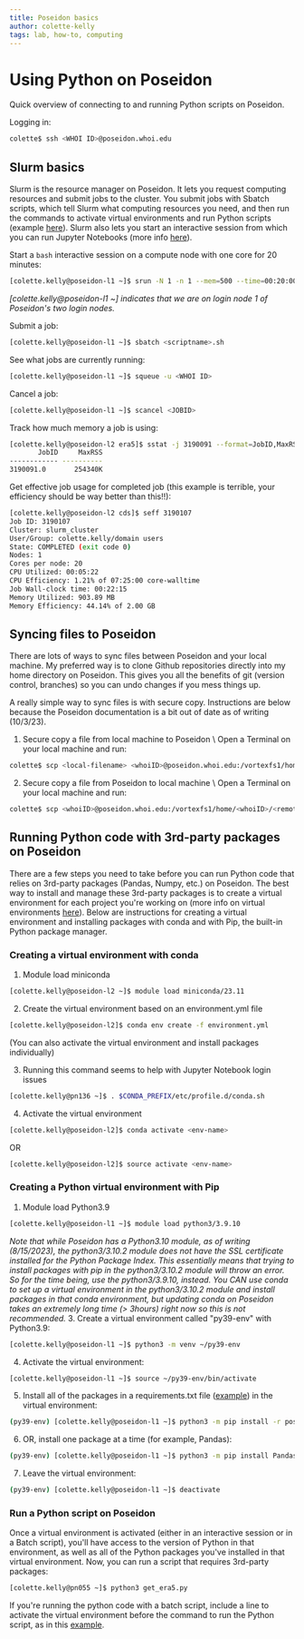 ```yaml
---
title: Poseidon basics
author: colette-kelly
tags: lab, how-to, computing
---
```

# Using Python on Poseidon
Quick overview of connecting to and running Python scripts on Poseidon.

Logging in:
```bash
colette$ ssh <WHOI ID>@poseidon.whoi.edu
```

## Slurm basics
Slurm is the resource manager on Poseidon. It lets you request computing resources and submit jobs to the cluster. You submit jobs with Sbatch scripts, which tell Slurm what computing resources you need, and then run the commands to activate virtual environments and run Python scripts (example [here](https://github.com/boom-lab/poseidon-data/blob/main/cds/get_era5.sh)). Slurm also lets you start an interactive session from which you can run Jupyter Notebooks (more info [here](https://boom.science/2023/10/02/poseidon-jupyter.html)).

Start a ```bash``` interactive session on a compute node with one core for 20 minutes:
```bash
[colette.kelly@poseidon-l1 ~]$ srun -N 1 -n 1 --mem=500 --time=00:20:00 --pty bash
```
*[colette.kelly@poseidon-l1 ~] indicates that we are on login node 1 of Poseidon's two login nodes.*<br>

Submit a job:
```bash
[colette.kelly@poseidon-l1 ~]$ sbatch <scriptname>.sh
```
See what jobs are currently running:
```bash
[colette.kelly@poseidon-l1 ~]$ squeue -u <WHOI ID>
```
Cancel a job:
```bash
[colette.kelly@poseidon-l1 ~]$ scancel <JOBID>
```
Track how much memory a job is using:
```bash
[colette.kelly@poseidon-l2 era5]$ sstat -j 3190091 --format=JobID,MaxRSS
       JobID     MaxRSS 
------------ ---------- 
3190091.0       254340K
```
Get effective job usage for completed job (this example is terrible, your efficiency should be way better than this!!):
```bash
[colette.kelly@poseidon-l2 cds]$ seff 3190107
Job ID: 3190107
Cluster: slurm_cluster
User/Group: colette.kelly/domain users
State: COMPLETED (exit code 0)
Nodes: 1
Cores per node: 20
CPU Utilized: 00:05:22
CPU Efficiency: 1.21% of 07:25:00 core-walltime
Job Wall-clock time: 00:22:15
Memory Utilized: 903.89 MB
Memory Efficiency: 44.14% of 2.00 GB
```

## Syncing files to Poseidon
There are lots of ways to sync files between Poseidon and your local machine. My preferred way is to clone Github repositories directly into my home directory on Poseidon. This gives you all the benefits of git (version control, branches) so you can undo changes if you mess things up.

A really simple way to sync files is with secure copy. Instructions are below because the Poseidon documentation is a bit out of date as of writing (10/3/23).

1. Secure copy a file from local machine to Poseidon \\
Open a Terminal on your local machine and run:
```bash
colette$ scp <local-filename> <whoiID>@poseidon.whoi.edu:/vortexfs1/home/<whoiID>/<remote-filename>
```

2. Secure copy a file from Poseidon to local machine \\
Open a Terminal on your local machine and run:
```bash
colette$ scp <whoiID>@poseidon.whoi.edu:/vortexfs1/home/<whoiID>/<remote-filename> <local-filename>
```

## Running Python code with 3rd-party packages on Poseidon
There are a few steps you need to take before you can run Python code that relies on 3rd-party packages (Pandas, Numpy, etc.) on Poseidon. The best way to install and manage these 3rd-party packages is to create a virtual environment for each project you're working on (more info on virtual environments [here](https://github.com/stanfordpython/python-handouts/blob/master/virtual-environments.md)). Below are instructions for creating a virtual environment and installing packages with conda and with Pip, the built-in Python package manager.

### Creating a virtual environment with conda
1. Module load miniconda
```bash
[colette.kelly@poseidon-l2 ~]$ module load miniconda/23.11
```
2. Create the virtual environment based on an environment.yml file
```bash
[colette.kelly@poseidon-l2]$ conda env create -f environment.yml
```
(You can also activate the virtual environment and install packages individually)

3. Running this command seems to help with Jupyter Notebook login issues
```bash
[colette.kelly@pn136 ~]$ . $CONDA_PREFIX/etc/profile.d/conda.sh
```

4. Activate the virtual environment
```bash
[colette.kelly@poseidon-l2]$ conda activate <env-name>
```
OR
```bash
[colette.kelly@poseidon-l2]$ source activate <env-name>
```

### Creating a Python virtual environment with Pip
1. Module load Python3.9
```bash
[colette.kelly@poseidon-l1 ~]$ module load python3/3.9.10
```
*Note that while Poseidon has a Python3.10 module, as of writing (8/15/2023), the python3/3.10.2 module does not have the SSL certificate installed for the Python Package Index. This essentially means that trying to install packages with pip in the python3/3.10.2 module will throw an error. So for the time being, use the python3/3.9.10, instead. You CAN use conda to set up a virtual environment in the python3/3.10.2 module and install packages in that conda environment, but updating conda on Poseidon takes an extremely long time (> 3hours) right now so this is not recommended.*
3. Create a virtual environment called "py39-env" with Python3.9:
```bash
[colette.kelly@poseidon-l1 ~]$ python3 -m venv ~/py39-env
```
4. Activate the virtual environment:
```bash
[colette.kelly@poseidon-l1 ~]$ source ~/py39-env/bin/activate
```
5. Install all of the packages in a requirements.txt file ([example](https://github.com/boom-lab/poseidon-data/blob/main/requirements.txt)) in the virtual environment:
```bash
(py39-env) [colette.kelly@poseidon-l1 ~]$ python3 -m pip install -r poseidon-data/requirements.txt
```
6. OR, install one package at a time (for example, Pandas):
```bash
(py39-env) [colette.kelly@poseidon-l1 ~]$ python3 -m pip install Pandas
```
7. Leave the virtual environment:
```bash
(py39-env) [colette.kelly@poseidon-l1 ~]$ deactivate
```

### Run a Python script on Poseidon
Once a virtual environment is activated (either in an interactive session or in a Batch script), you'll have access to the version of Python in that environment, as well as all of the Python packages you've installed in that virtual environment. Now, you can run a script that requires 3rd-party packages:
```bash
[colette.kelly@pn055 ~]$ python3 get_era5.py
```

If you're running the python code with a batch script, include a line to activate the virtual environment before the command to run the Python script, as in this [example](https://github.com/boom-lab/poseidon-data/blob/main/examples/python3rdparty.sh).
